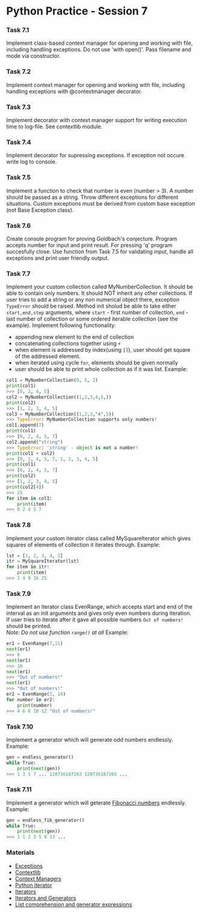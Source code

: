 # Python Practice - Session 7


### Task 7.1
Implement class-based context manager for opening and working with file, including handling exceptions. Do not use 'with open()'. Pass filename and mode via constructor.

### Task 7.2
Implement context manager for opening and working with file, including handling exceptions with @contextmanager decorator.

### Task 7.3
Implement decorator with context manager support for writing execution time to log-file. See contextlib module.

### Task 7.4
Implement decorator for supressing exceptions. If exception not occure write log to console.

### Task 7.5
Implement a function to check that number is even (number > 3). A number should be passed as a string. Throw different exceptions for different situations. Custom exceptions must be derived from custom base exception (not Base Exception class).

### Task 7.6
Create console program for proving Goldbach's conjecture. Program accepts number for input and print result. For pressing 'q' program succesfully close. Use function from Task 7.5 for validating input, handle all exceptions and print user friendly output.

### Task 7.7
Implement your custom collection called MyNumberCollection. It should be able to contain only numbers. It should NOT inherit any other collections.
If user tries to add a string or any non numerical object there, exception `TypeError` should be raised. Method init sholud be able to take either 
`start,end,step` arguments, where `start` - first number of collection, `end` - last number of collection or some ordered iterable 
collection (see the example).
Implement following functionality:
* appending new element to the end of collection
* concatenating collections together using `+`
* when element is addressed by index(using `[]`), user should get square of the addressed element.
* when iterated using cycle `for`, elements should be given normally
* user should be able to print whole collection as if it was list.
Example:
```python
col1 = MyNumberCollection(0, 5, 2)
print(col1)
>>> [0, 2, 4, 5]
col2 = MyNumberCollection((1,2,3,4,5,))
print(col2)
>>> [1, 2, 3, 4, 5]
col3 = MyNumberCollection((1,2,3,"4",5))
>>> TypeError: MyNumberCollection supports only numbers!
col1.append(7)
print(col1)
>>> [0, 2, 4, 5, 7]
col2.append("string")
>>> TypeError: 'string' - object is not a number!
print(col1 + col2)
>>> [0, 2, 4, 5, 7, 1, 2, 3, 4, 5]
print(col1)
>>> [0, 2, 4, 5, 7]
print(col2)
>>> [1, 2, 3, 4, 5]
print(col2[4])
>>> 25
for item in col1:
    print(item)
>>> 0 2 4 5 7
```

### Task 7.8
Implement your custom iterator class called MySquareIterator which gives squares of elements of collection it iterates through.
Example:
```python
lst = [1, 2, 3, 4, 5]
itr = MySquareIterator(lst)
for item in itr:
    print(item)
>>> 1 4 9 16 25

```

### Task 7.9
Implement an iterator class EvenRange, which accepts start and end of the interval as an init arguments and gives only even numbers during iteration.
If user tries to iterate after it gave all possible numbers `Out of numbers!` should be printed.  
_Note: Do not use function `range()` at all_
Example:
```python
er1 = EvenRange(7,11)
next(er1)
>>> 8
next(er1)
>>> 10
next(er1)
>>> "Out of numbers!"
next(er1)
>>> "Out of numbers!"
er2 = EvenRange(3, 14)
for number in er2:
    print(number)
>>> 4 6 8 10 12 "Out of numbers!"
```

### Task 7.10
Implement a generator which will generate odd numbers endlessly.
Example:
```python
gen = endless_generator()
while True:
    print(next(gen))
>>> 1 3 5 7 ... 128736187263 128736187265 ...
```

### Task 7.11
Implement a generator which will geterate [Fibonacci numbers](https://en.wikipedia.org/wiki/Fibonacci_number) endlessly.
Example:
```python
gen = endless_fib_generator()
while True:
    print(next(gen))
>>> 1 1 2 3 5 8 13 ...
```


### Materials
* [Exceptions](https://realpython.com/python-exceptions/)
* [Contextlib](https://python-scripts.com/contextlib)
* [Context Managers](https://book.pythontips.com/en/latest/context_managers.html)
* [Python iterator](https://www.programiz.com/python-programming/iterator)
* [Iterators](https://anandology.com/python-practice-book/iterators.html)
* [Iterators and Generators](https://www.youtube.com/watch?v=jTYiNjvnHZY)
* [List comprehension and generator expressions](https://www.youtube.com/watch?v=3dt4OGnU5sM&list=PL-osiE80TeTt2d9bfVyTiXJA-UTHn6WwU&index=20)

